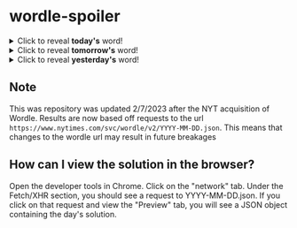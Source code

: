 # wordle-spoiler

<details>
  <summary>Click to reveal <b>today's</b> word!</summary>
  <br>
  <b> pinky </b>
</details>

<details>
  <summary>Click to reveal <b>tomorrow's</b> word!</summary>
  <br>
  <b> horse </b>
</details>

<details>
  <summary>Click to reveal <b>yesterday's</b> word!</summary>
  <br>
  <b> toxic </b>
</details>

## Note
This was repository was updated 2/7/2023 after the NYT acquisition of Wordle. Results are now based off requests to the url `https://www.nytimes.com/svc/wordle/v2/YYYY-MM-DD.json`. This means that changes to the wordle url may result in future breakages

## How can I view the solution in the browser?
Open the developer tools in Chrome. Click on the "network" tab. Under the Fetch/XHR section, you should see a request to YYYY-MM-DD.json. If you click on that request and view the "Preview" tab, you will see a JSON object containing the day's solution.
